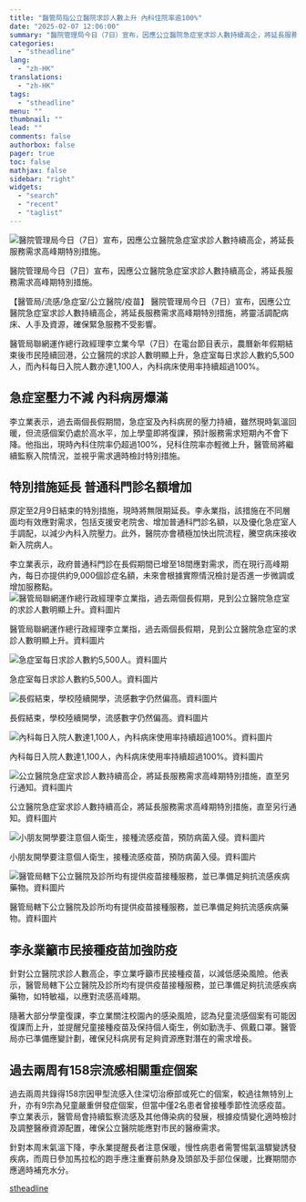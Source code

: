 ```yaml
---
title: "醫管局指公立醫院求診人數上升 內科住院率逾100%"
date: "2025-02-07 12:06:00"
summary: "醫院管理局今日（7日）宣布，因應公立醫院急症室求診人數持續高企，將延長服務需求高峰期特別措施..."
categories:
  - "stheadline"
lang:
  - "zh-HK"
translations:
  - "zh-HK"
tags:
  - "stheadline"
menu: ""
thumbnail: ""
lead: ""
comments: false
authorbox: false
pager: true
toc: false
mathjax: false
sidebar: "right"
widgets:
  - "search"
  - "recent"
  - "taglist"
---
```


![醫院管理局今日（7日）宣布，因應公立醫院急症室求診人數持續高企，將延長服務需求高峰期特別措施。](https://image.stheadline.com/f/680p0/0x0/100/none/8ec30e077c1ccaeb4b36715135ae7533/stheadline/inewsmedia/20250207/_2025020711570628648.jpg)

醫院管理局今日（7日）宣布，因應公立醫院急症室求診人數持續高企，將延長服務需求高峰期特別措施。




【醫管局/流感/急症室/公立醫院/疫苗】 醫院管理局今日（7日）宣布，因應公立醫院急症室求診人數持續高企，將延長服務需求高峰期特別措施，將靈活調配病床、人手及資源，確保緊急服務不受影響。

醫管局聯網運作總行政經理李立業今早（7日）在電台節目表示，農曆新年假期結束後市民陸續回港，公立醫院的求診人數明顯上升，急症室每日求診人數約5,500人，而內科每日入院人數亦達1,100人，內科病床使用率持續超過100%。

急症室壓力不減 內科病房爆滿
--------------

李立業表示，過去兩個長假期間，急症室及內科病房的壓力持續，雖然現時氣溫回暖，但流感個案仍處於高水平，加上學童即將復課，預計服務需求短期內不會下降。他指出，現時內科住院率仍超過100%，兒科住院率亦輕微上升，醫管局將繼續監察入院情況，並視乎需求適時檢討特別措施。

特別措施延長 普通科門診名額增加
----------------

原定至2月9日結束的特別措施，現時將無限期延長。李永業指，該措施在不同層面均有效應對需求，包括支援安老院舍、增加普通科門診名額，以及優化急症室人手調配，以減少內科入院壓力。此外，醫院亦會積極加快出院流程，騰空病床接收新入院病人。

李立業表示，政府普通科門診在長假期間已增至18間應對需求，而在現行高峰期內，每日亦提供約9,000個診症名額，未來會根據實際情況檢討是否進一步微調或增加服務點。  
 ![醫管局聯網運作總行政經理李立業指，過去兩個長假期，見到公立醫院急症室的求診人數明顯上升。資料圖片](https://image.hkhl.hk/f/1024p0/0x0/100/none/310d4f14f01af557ff8d3efab245150a/2025-02/NJ231208HA008.jpg)


醫管局聯網運作總行政經理李立業指，過去兩個長假期，見到公立醫院急症室的求診人數明顯上升。資料圖片



 ![急症室每日求診人數約5,500人。資料圖片](https://image.hkhl.hk/f/1024p0/0x0/100/none/b694f25698b604f9f57853f252018491/2025-02/1_21.jpg)


急症室每日求診人數約5,500人。資料圖片



 ![長假結束，學校陸續開學，流感數字仍然偏高。資料圖片](https://image.hkhl.hk/f/1024p0/0x0/100/none/e797ca4e6cc29a15312c5c86c1818f77/2025-02/6_0_13.jpg)


長假結束，學校陸續開學，流感數字仍然偏高。資料圖片



 ![內科每日入院人數達1,100人，內科病床使用率持續超過100%。資料圖片](https://image.hkhl.hk/f/1024p0/0x0/100/none/9b3f5643cb4ba42187d1ef40ff25770e/2025-02/5_14.jpg)


內科每日入院人數達1,100人，內科病床使用率持續超過100%。資料圖片



 ![公立醫院急症室求診人數持續高企，將延長服務需求高峰期特別措施，直至另行通知。資料圖片](https://image.hkhl.hk/f/1024p0/0x0/100/none/41ce4c22a66865fc4c99e6faf9b58e51/2025-02/2_22.jpg)


公立醫院急症室求診人數持續高企，將延長服務需求高峰期特別措施，直至另行通知。資料圖片



 ![小朋友開學要注意個人衛生，接種流感疫苗，預防病菌入侵。資料圖片](https://image.hkhl.hk/f/1024p0/0x0/100/none/d922880ebf396e63f8eda7d929e39e84/2025-02/4_0_9.jpg)


小朋友開學要注意個人衛生，接種流感疫苗，預防病菌入侵。資料圖片



 ![醫管局轄下公立醫院及診所均有提供疫苗接種服務，並已準備足夠抗流感疾病藥物。資料圖片](https://image.hkhl.hk/f/1024p0/0x0/100/none/fc524f49d9d44355a61e48b3f5e3e7d1/2025-02/3_19.jpg)


醫管局轄下公立醫院及診所均有提供疫苗接種服務，並已準備足夠抗流感疾病藥物。資料圖片




李永業籲市民接種疫苗加強防疫
--------------

針對公立醫院求診人數高企，李立業呼籲市民接種疫苗，以減低感染風險。他表示，醫管局轄下公立醫院及診所均有提供疫苗接種服務，並已準備足夠抗流感疾病藥物，如特敏福，以應對流感高峰期。

隨著大部分學童復課，李立業關注校園內的感染風險，認為兒童流感個案有可能因復課而上升，並提醒兒童接種疫苗及保持個人衛生，例如勤洗手、佩戴口罩。醫管局亦已準備應變計劃，確保兒科病房有足夠資源應對潛在的需求增長。

過去兩周有158宗流感相關重症個案
-----------------

過去兩周共錄得158宗因甲型流感入住深切治療部或死亡的個案，較過往無特別上升，亦有9宗為兒童嚴重併發症個案，但當中僅2名患者曾接種季節性流感疫苗。李立業表示，醫管局會持續監察流感及其他傳染病的發展，根據疫情變化適時檢討及調整醫療資源配置，確保公立醫院能應對市民的醫療需求。

針對本周末氣溫下降，李永業提醒長者注意保暖，慢性病患者需警惕氣溫驟變誘發疾病，而周日參加馬拉松的跑手應注重賽前熱身及頭部及手部位保暖，比賽期間亦應適時補充水分。

[stheadline](https://std.stheadline.com/realtime/article/2051345/即時-港聞-醫管局指公立醫院求診人數上升-內科住院率逾100)
